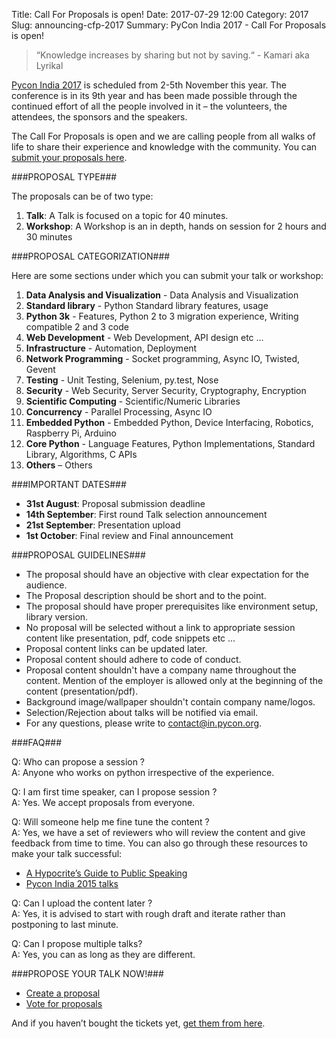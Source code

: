 Title: Call For Proposals is open!
Date: 2017-07-29 12:00
Category: 2017
Slug: announcing-cfp-2017
Summary: PyCon India 2017 - Call For Proposals is open!

> “Knowledge increases by sharing but not by saving.“
                                 - Kamari aka Lyrikal

[Pycon India 2017](https://in.pycon.org/2017) is scheduled from 2-5th November this year. The conference is in its 9th year and has been made possible through the continued effort of all the people involved in it – the volunteers, the attendees, the sponsors and the speakers.

The Call For Proposals is open and we are calling people from all walks of life to share their experience and knowledge with the community. You can [submit your proposals here](https://in.pycon.org/cfp/2017/proposals/create/).

###PROPOSAL TYPE###

The proposals can be of two type:

1. **Talk**: A Talk is focused on a topic for 40 minutes.
2. **Workshop**: A Workshop is an in depth, hands on session for 2 hours and 30 minutes

###PROPOSAL CATEGORIZATION###

Here are some sections under which you can submit your talk or workshop:

1. **Data Analysis and Visualization** - Data Analysis and Visualization
2. **Standard library** - Python Standard library features, usage
3. **Python 3k** - Features, Python 2 to 3 migration experience, Writing compatible 2 and 3 code
4. **Web Development** - Web Development, API design etc ...
5. **Infrastructure** - Automation, Deployment
6. **Network Programming** - Socket programming, Async IO, Twisted, Gevent
7. **Testing** - Unit Testing, Selenium, py.test, Nose
8. **Security** - Web Security, Server Security, Cryptography, Encryption
9. **Scientific Computing** - Scientific/Numeric Libraries
10. **Concurrency** - Parallel Processing, Async IO
11. **Embedded Python** - Embedded Python, Device Interfacing, Robotics, Raspberry Pi, Arduino
12. **Core Python** - Language Features, Python Implementations, Standard Library, Algorithms, C APIs
13. **Others** – Others

###IMPORTANT DATES###

- **31st August**: Proposal submission deadline
- **14th September**: First round Talk selection announcement
- **21st September**: Presentation upload
- **1st October**: Final review and Final announcement

###PROPOSAL GUIDELINES###

- The proposal should have an objective with clear expectation for the audience.
- The Proposal description should be short and to the point.
- The proposal should have proper prerequisites like environment setup, library version.
- No proposal will be selected without a link to appropriate session content like presentation, pdf, code snippets etc ...
- Proposal content links can be updated later.
- Proposal content should adhere to code of conduct.
- Proposal content shouldn't have a company name throughout the content. Mention of the employer is allowed only at the beginning of the content (presentation/pdf).
- Background image/wallpaper shouldn't contain company name/logos.
- Selection/Rejection about talks will be notified via email.
- For any questions, please write to contact@in.pycon.org.

###FAQ###

Q: Who can propose a session ?<br>
A: Anyone who works on python irrespective of the experience.

Q: I am first time speaker, can I propose session ?<br>
A: Yes. We accept proposals from everyone.

Q: Will someone help me fine tune the content ?<br>
A: Yes, we have a set of reviewers who will review the content and give feedback from time to time. You can also go through these resources to make your talk successful:

- [A Hypocrite’s Guide to Public Speaking](https://www.youtube.com/watch?v=uH_-_mrksV4&feature=youtu.be)
- [Pycon India 2015 talks](https://www.youtube.com/playlist?list=PL6GW05BfqWIe6rMoFFWmllPegB2gU069m)

Q: Can I upload the content later ?<br>
A: Yes, it is advised to start with rough draft and iterate rather than postponing to last minute.

Q: Can I propose multiple talks?<br>
A: Yes, you can as long as they are different.

###PROPOSE YOUR TALK NOW!###

- [Create a proposal](https://in.pycon.org/cfp/2017/proposals/create/)
- [Vote for proposals](https://in.pycon.org/cfp/2017/proposals/)

And if you haven’t bought the tickets yet, [get them from here](https://in.explara.com/e/pycon-india-2017). 
